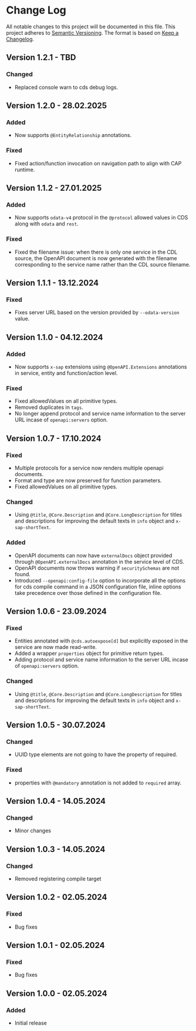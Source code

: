 # Change Log

All notable changes to this project will be documented in this file.
This project adheres to [Semantic Versioning](http://semver.org/).
The format is based on [Keep a Changelog](http://keepachangelog.com/).

## Version 1.2.1 - TBD

### Changed

- Replaced console warn to cds debug logs.

## Version 1.2.0 - 28.02.2025

### Added

- Now supports `@EntityRelationship` annotations.

### Fixed

- Fixed action/function invocation on navigation path to align with CAP runtime.

## Version 1.1.2 - 27.01.2025

### Added

- Now supports `odata-v4` protocol in the `@protocol` allowed values in CDS along with `odata` and `rest`.

### Fixed

- Fixed the filename issue: when there is only one service in the CDL source, the OpenAPI document is now generated with the filename corresponding to the service name rather than the CDL source filename.

## Version 1.1.1 - 13.12.2024

### Fixed

- Fixes server URL based on the version provided by `--odata-version` value.

## Version 1.1.0 - 04.12.2024

### Added

- Now supports `x-sap` extensions using `@OpenAPI.Extensions` annotations in service, entity and function/action level.

### Fixed

- Fixed allowedValues on all primitive types.
- Removed duplicates in `tags`.
- No longer append protocol and service name information to the server URL incase of `openapi:servers` option.

## Version 1.0.7 - 17.10.2024

### Fixed

- Multiple protocols for a service now renders multiple openapi documents.
- Format and type are now preserved for function parameters.
- Fixed allowedValues on all primitive types.

### Changed

- Using `@title`, `@Core.Description` and `@Core.LongDescription` for titles and descriptions for improving the default texts in `info` object and `x-sap-shortText`.

### Added

- OpenAPI documents can now have `externalDocs` object provided through `@OpenAPI.externalDocs` annotation in the service level of CDS.
- OpenAPI documents now throws warning if `securitySchemas` are not found.
- Introduced `--openapi:config-file` option to incorporate all the options for cds compile command in a JSON configuration file, inline options take precedence over those defined in the configuration file.

## Version 1.0.6 - 23.09.2024

### Fixed

- Entities annotated with `@cds.autoexpose[d]` but explicitly exposed in the service are now made read-write.
- Added a wrapper `properties` object for primitive return types.
- Adding protocol and service name information to the server URL incase of `openapi:servers` option.

### Changed

- Using `@title`, `@Core.Description` and `@Core.LongDescription` for titles and descriptions for improving the default texts in `info` object and `x-sap-shortText`.

## Version 1.0.5 - 30.07.2024

### Changed

- UUID type elements are not going to have the property of required.

### Fixed

- properties with `@mandatory` annotation is not added to `required` array.

## Version 1.0.4 - 14.05.2024

### Changed

- Minor changes

## Version 1.0.3 - 14.05.2024

### Changed

- Removed registering compile target

## Version 1.0.2 - 02.05.2024

### Fixed

- Bug fixes

## Version 1.0.1 - 02.05.2024

### Fixed

- Bug fixes

## Version 1.0.0 - 02.05.2024

### Added

- Initial release
